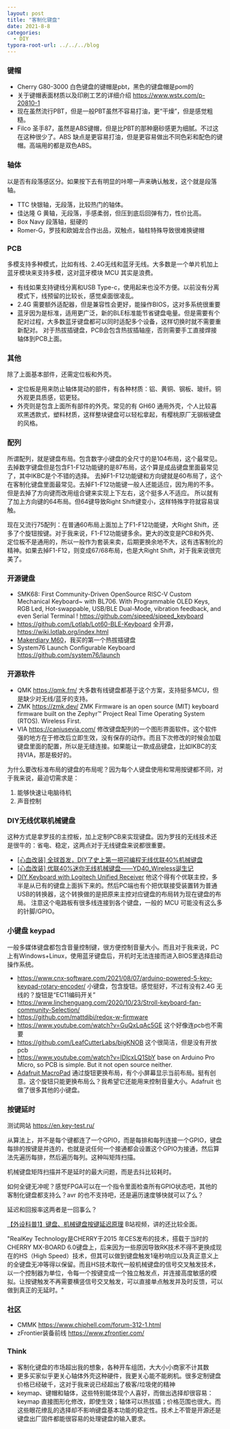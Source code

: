 ```yaml
---
layout: post
title: "客制化键盘"
date: 2021-8-8
categories:
  - DIY
typora-root-url: ../../../blog
---
```


### 键帽
* Cherry G80-3000 白色键盘的键帽是pbt，黑色的键盘帽是pom的
* 关于键帽表面材质以及印刷工艺的详细介绍 <https://www.wstx.com/p-20810-1>
* 现在虽然流行PBT，但是一般PBT虽然不容易打油，更“干燥”，但是感觉粗糙。
* Filco 圣手87，虽然是ABS键帽，但是比PBT的那种磨砂感更为细腻。不过这在这种很少了。ABS 缺点是更容易打油，但是更容易做出不同色彩和配色的键帽。高端用的都是双色ABS。

### 轴体
以是否有段落感区分。如果按下去有明显的咔嚓一声来确认触发，这个就是段落轴。
* TTC 快银轴，无段落，比较热门的轴体。
* 佳达隆 G 黄轴，无段落，手感柔弱，但压到底后回弹有力，性价比高。
* Box Navy 段落轴，挺硬的
* Romer-G，罗技和欧姆龙合作出品，双触点，轴柱特殊导致很难换键帽

### PCB
多模支持多种模式，比如有线、2.4G无线和蓝牙无线。大多数是一个单片机加上蓝牙模块来支持多模，这对蓝牙模块 MCU 其实是浪费。
* 有线如果支持键线分离和USB Type-c，使用起来也没不方便。以前没有分离模式下，线预留的比较长，感觉桌面很凌乱。
* 2.4G 需要额外适配器，但是兼容性会更好，能操作BIOS，这对多系统很重要
* 蓝牙因为是标准，适用更广泛，新的BLE标准能节省键盘电量。但是需要有个配对过程，大多数蓝牙键盘都可以同时适配多个设备，这样切换时就不需要重新配对。
对于热拔插键盘，PCB会包含热拔插轴座，否则需要手工直接焊接轴体到PCB上面。

### 其他
除了上面基本部件，还需定位板和外壳。
* 定位板是用来防止轴体晃动的部件，有各种材质：铝、黄铜、钢板、玻纤。铜外观更具质感，铝更轻。
* 外壳则是包含上面所有部件的外壳。常见的有 GH60 通用外壳，个人比较喜欢黑透款式，塑料材质，这样整块键盘可以轻松拿起，有樱桃原厂无钢板键盘的风格。

### 配列
所谓配列，就是键盘布局。包含数字小键盘的全尺寸的是104布局，这个最常见。去掉数字键盘但是包含F1-F12功能键的是87布局，这个算是成品键盘里面最常见了，其中IKBC是个不错的选择。
去掉F1-F12功能键和方向键就是60布局了，这个在客制化键盘里面最常见。去掉F1-F12功能键一般人还能适应，因为用的不多。但是去掉了方向键而改用组合键来实现上下左右，这个挺多人不适应。
所以就有了加上方向键的64布局。但64键导致Right Shift键变小，这样特殊字符就容易误触。

现在又流行75配列：在普通60布局上面加上了F1-F12功能键，大Right Shift，还多了个旋钮按键。对于我来说，F1-F12功能键多余。更大的改变是PCB和外壳、定位板不是通用的，所以一般作为套装来卖，后期更换余地不大，这有违客制化的精神。如果去掉F1-F12，则变成67/68布局，也是大Right Shift，对于我来说很完美了。

### 开源键盘
* SMK68: First Community-Driven OpenSource RISC-V Custom Mechanical Keyboard~ with BL706. With Programmable OLED Keys, RGB Led, Hot-swappable, USB/BLE Dual-Mode, vibration feedback, and even Serial Terminal ! <https://github.com/sipeed/sipeed_keyboard>
* <https://github.com/Lotlab/Lot60-BLE-Keyboard>  全开源，<https://wiki.lotlab.org/index.html>
* [Makerdiary M60](https://makerdiary.com/pages/m60-mechanical-keyboard)，我买的第一个热拔插键盘
* System76 Launch Configurable Keyboard <https://github.com/system76/launch>

### 开源软件
* QMK <https://qmk.fm/> 大多数有线键盘都基于这个方案，支持挺多MCU，但是缺少对无线/蓝牙的支持。
* ZMK <https://zmk.dev/> ZMK Firmware is an open source (MIT) keyboard firmware built on the Zephyr™ Project Real Time Operating System (RTOS). Wireless First.
* VIA <https://caniusevia.com/> 修改键盘配列的一个图形界面软件。这个软件强的地方在于修改后立即生效，没有保存的动作。而且下次修改的时候会加载键盘里面的配置，所以是无缝连接。如果能让一款成品键盘，比如IKBC的支持VIA，那是极好的。

为什么要改标准布局的键盘的布局呢？因为每个人键盘使用和常用按键都不同，对于我来说，最迫切需求是：
1. 能够快速让电脑待机
2. 声音控制

### DIY无线优联机械键盘
这种方式是拿罗技的主控板，加上定制PCB来实现键盘。因为罗技的无线技术还是很牛的：省电、稳定，这两点对于无线键盘来说都很重要。
* [[心血改装] 全球首发，DIY了史上第一把可编程无线优联40%机械键盘](https://www.chiphell.com/thread-1499401-1-1.html )
* [[心血改装] 优联40%迷你无线机械键盘——YD40_Wireless诞生记](https://www.chiphell.com/thread-1560853-1-1.html )
* [DIY Keyboard with Logitech Unified Receiver](https://geekhack.org/index.php?topic=58848.0)
他这个得有个优联主控，多半是从已有的键盘上面拆下来的。然后PC端也有个把优联接受装置转为普通USB的转换器，这个转换做的是把原来主控对应键盘的布局转为现在键盘的布局。 注意这个电路板有很多线连接到各个键盘，一般的 MCU 可能没有这么多的针脚/GPIO。

### 小键盘 keypad
一般多媒体键盘都包含音量控制键，很方便控制音量大小。而且对于我来说，PC上有Windows+Linux，使用蓝牙键盘后，开机时无法连接而进入BIOS里选择启动操作系统。
* <https://www.cnx-software.com/2021/08/07/arduino-powered-5-key-keypad-rotary-encoder/>  小键盘，包含旋钮。感觉挺好，不过有没有2.4G 无线的？旋钮是“EC11编码开关”
* <https://www.linchenguang.com/2020/10/23/Stroll-keyboard-fan-community-Selection/>
* <https://github.com/mattdibi/redox-w-firmware>
* <https://www.youtube.com/watch?v=GuQxLqAc5GE> 这个好像连pcb也不需要
* <https://github.com/LeafCutterLabs/bigKNOB> 这个很简洁，但是没有开放pcb
* <https://www.youtube.com/watch?v=IDlcxLQ1SbY> base on Arduino Pro Micro, so PCB is simple. But it not open source neither.
* [Adafruit MacroPad](https://www.adafruit.com/product/5128) 通过旋钮更换布局，有个小屏幕显示当前布局。挺有创意。这个旋钮只能更换布局么？我希望它还能用来控制音量大小。Adafruit 也做了很多其他的小键盘。

### 按键延时
测试网站 <https://en.key-test.ru/>

从算法上，并不是每个键都连了一个GPIO，而是每排和每列连接一个GPIO，键盘每排的按键是并连的，也就是说任何一个接通都会设置这个GPIO为接通，然后算法先遍历每排，然后遍历每列。这种叫矩阵扫描。

机械键盘矩阵扫描并不是延时的最大问题，而是去抖比较耗时。

如何全键无冲呢？感觉FPGA可以在一个指令里面检查所有GPIO状态吧，其他的客制化键盘都支持么？avr 的也不支持吧，还是遍历速度够快就可以了么？

延迟和回报率这两者是一回事么？

[【外设科普1】键盘、机械键盘按键延迟原理](https://www.bilibili.com/video/BV1Cs411V756?spm_id_from=333.999.0.0) B站视频，讲的还比较全面。

"RealKey Technology是CHERRY于2015 年CES发布的技术，搭载于当时的 CHERRY MX-BOARD 6.0键盘上，后来因为一些原因导致RK技术不得不更换成现在的HS（High Speed）技术，但其可以做到键盘触发1毫秒响应以及真正意义上的全键盘无冲等得以保留。而且HS技术取代一般机械键盘的信号交叉触发技术，以一个控制器为单位，令每一个按键变成一个独立触发点，并连接高度敏感的模拟。让按键触发不再需要横竖信号交叉触发，可以直接单点触发并及时反馈，可以做到真正的无延时。"

### 社区
* CMMK <https://www.chiphell.com/forum-312-1.html>
* zFrontier装备前线 <https://www.zfrontier.com/>

### Think
* 客制化键盘的市场超出我的想象，各种开车组团，大大小小商家不计其数
* 更多买家似乎更关心轴体外壳这种硬件，我更关心能不能刷机。很多定制键盘价格已经破千，这对于我来说已经超出了极客/垃圾佬的精神
* keymap、键帽和轴体，这些特别能体现个人喜好，而做出选择却很容易：keymap 直接图形化修改，即使生效；轴体可以热拔插；价格范围也很大。而这些眼花缭乱的选择却不影响键盘基本功能的稳定性。技术上不管是开源还是键盘出厂固件都能很容易的处理键盘的输入要求。
